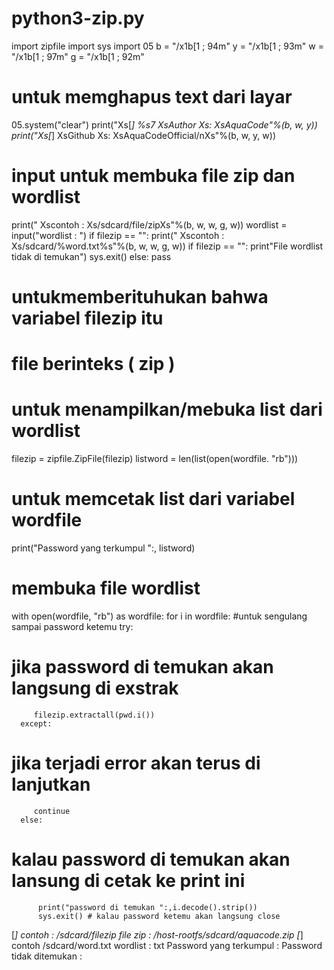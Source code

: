 # python3-zip.py
import zipfile
import sys
import 05
b = "/x1b[1 ; 94m"
y = "/x1b[1 ; 93m"
w = "/x1b[1 ; 97m"
g =  "/x1b[1 ; 92m"
# untuk memghapus text dari layar
05.system("clear")
print("Xs[*]   %s7 XsAuthor Xs: XsAquaCode"%(b, w, y))
print("Xs[*] XsGithub Xs: XsAquaCodeOfficial/nXs"%(b, w, y, w))
# input untuk membuka file zip dan wordlist
print(" Xscontoh : Xs/sdcard/file/zipXs"%(b, w, w, g, w))
wordlist = input("wordlist : ")
if filezip == "":
print(" Xscontoh : Xs/sdcard/%word.txt%s"%(b, w, w, g, w))
if filezip == "": 
print"File wordlist tidak di temukan")
sys.exit()
else:
 pass
# untukmemberituhukan bahwa variabel filezip itu
# file berinteks ( zip )
# untuk menampilkan/mebuka list dari wordlist
filezip = zipfile.ZipFile(filezip)
listword = len(list(open(wordfile. "rb")))
# untuk memcetak list dari variabel wordfile
print("Password yang terkumpul ":, listword)
# membuka file wordlist
with open(wordfile, "rb") as wordfile:
   for i in wordfile: #untuk sengulang sampai password ketemu
       try:
# jika password di temukan akan langsung di exstrak
         filezip.extractall(pwd.i())
      except:
# jika terjadi error akan terus di lanjutkan
         continue
      else:
# kalau password di temukan akan lansung di cetak ke print ini
          print("password di temukan ":,i.decode().strip())
          sys.exit() # kalau password ketemu akan langsung close
 [*] contoh : /sdcard/filezip
file zip : /host-rootfs/sdcard/aquacode.zip
[*] contoh /sdcard/word.txt
wordlist : txt
Password yang terkumpul :
Password tidak ditemukan :
